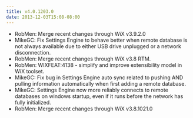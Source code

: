 ```yaml
---
title: v4.0.1203.0
date: 2013-12-03T15:08-08:00
---
```

* RobMen: Merge recent changes through WiX v3.9.2.0
* MikeGC: Fix Settings Engine to behave better when remote database is not always available due to either USB drive unplugged or a network disconnection.
* RobMen: Merge recent changes through WiX v3.8 RTM.
* RobMen: WIXFEAT:4138 - simplify and improve extensibility model in WiX toolset.
* MikeGC: Fix bug in Settings Engine auto sync related to pushing AND pulling information automatically when first adding a remote database.
* MikeGC: Settings Engine now more reliably connects to remote databases on windows startup, even if it runs before the network has fully initialized.
* RobMen: Merge recent changes through WiX v3.8.1021.0